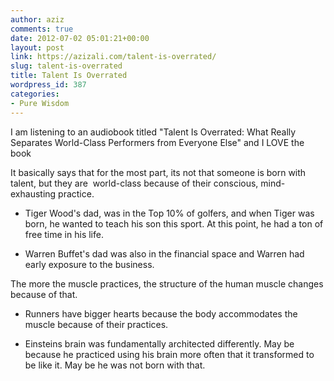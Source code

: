 ```yaml
---
author: aziz
comments: true
date: 2012-07-02 05:01:21+00:00
layout: post
link: https://azizali.com/talent-is-overrated/
slug: talent-is-overrated
title: Talent Is Overrated
wordpress_id: 387
categories:
- Pure Wisdom
---
```


I am listening to an audiobook titled "Talent Is Overrated: What Really Separates World-Class Performers from Everyone Else" and I LOVE the book

It basically says that for the most part, its not that someone is born with talent, but they are  world-class because of their conscious, mind-exhausting practice.



	
  * Tiger Wood's dad, was in the Top 10% of golfers, and when Tiger was born, he wanted to teach his son this sport. At this point, he had a ton of free time in his life.

	
  * Warren Buffet's dad was also in the financial space and Warren had early exposure to the business.




The more the muscle practices, the structure of the human muscle changes because of that.








	
  * Runners have bigger hearts because the body accommodates the muscle because of their practices.

	
  * Einsteins brain was fundamentally architected differently. May be because he practiced using his brain more often that it transformed to be like it. May be he was not born with that.



